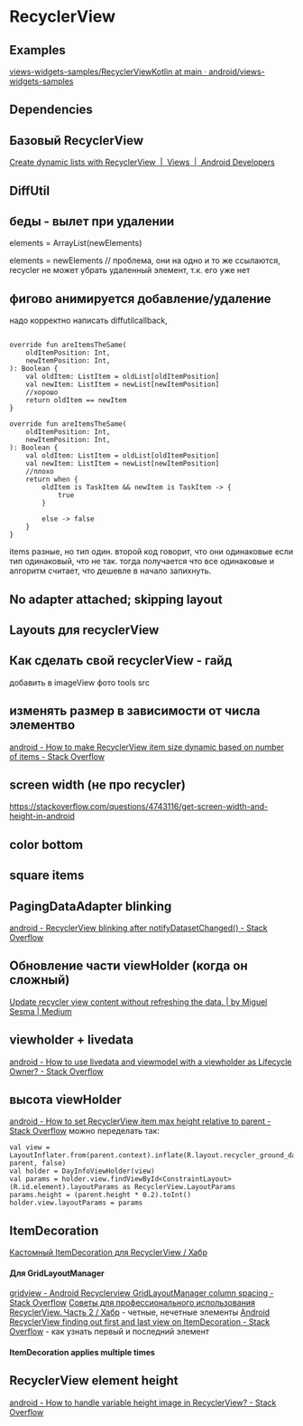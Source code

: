 # RecyclerView
## Examples
[views-widgets-samples/RecyclerViewKotlin at main · android/views-widgets-samples](https://github.com/android/views-widgets-samples/tree/main/RecyclerViewKotlin/)
## Dependencies

## Базовый RecyclerView
[Create dynamic lists with RecyclerView  |  Views  |  Android Developers](https://developer.android.com/develop/ui/views/layout/recyclerview)
## DiffUtil

## беды - вылет при удалении
elements = ArrayList(newElements)

elements = newElements  // проблема, они на одно и то же ссылаются, recycler не может убрать удаленный элемент, т.к. его уже нет

## фигово анимируется добавление/удаление
надо корректно написать diffutilcallback,
```

override fun areItemsTheSame(  
    oldItemPosition: Int,  
    newItemPosition: Int,  
): Boolean {  
    val oldItem: ListItem = oldList[oldItemPosition]  
    val newItem: ListItem = newList[newItemPosition]  
    //хорошо
    return oldItem == newItem  
}
```
```
override fun areItemsTheSame(  
    oldItemPosition: Int,  
    newItemPosition: Int,  
): Boolean {  
    val oldItem: ListItem = oldList[oldItemPosition]  
    val newItem: ListItem = newList[newItemPosition]  
    //плохо
    return when {  
        oldItem is TaskItem && newItem is TaskItem -> {  
            true  
        }  
  
        else -> false  
    }  
}
```

items разные, но тип один. второй код говорит, что они одинаковые если тип одинаковый, что не так. тогда получается что все одинаковые и алгоритм считает, что дешевле в начало запихнуть.
## No adapter attached; skipping layout

## Layouts для recyclerView

## Как сделать свой recyclerView - гайд

добавить в imageView фото tools
src
## изменять размер в зависимости от числа элементво
[android - How to make RecyclerView item size dynamic based on number of items - Stack Overflow](https://stackoverflow.com/questions/75577182/how-to-make-recyclerview-item-size-dynamic-based-on-number-of-items)
## screen width (не про recycler)
https://stackoverflow.com/questions/4743116/get-screen-width-and-height-in-android
## color bottom

## square items

## PagingDataAdapter blinking 
[android - RecyclerView blinking after notifyDatasetChanged() - Stack Overflow](https://stackoverflow.com/questions/29331075/recyclerview-blinking-after-notifydatasetchanged)
## Обновление части viewHolder (когда он сложный)
[Update recycler view content without refreshing the data. | by Miguel Sesma | Medium](https://medium.com/@MiguelSesma/update-recycler-view-content-without-refreshing-the-data-bb79d768bde8)
## viewholder + livedata
[android - How to use livedata and viewmodel with a viewholder as Lifecycle Owner? - Stack Overflow](https://stackoverflow.com/questions/54825613/how-to-use-livedata-and-viewmodel-with-a-viewholder-as-lifecycle-owner)
## высота viewHolder
[android - How to set RecyclerView item max height relative to parent - Stack Overflow](https://stackoverflow.com/questions/64789096/how-to-set-recyclerview-item-max-height-relative-to-parent)
можно переделать так:
```
val view = LayoutInflater.from(parent.context).inflate(R.layout.recycler_ground_day_info_element, parent, false)  
val holder = DayInfoViewHolder(view)  
val params = holder.view.findViewById<ConstraintLayout>(R.id.element).layoutParams as RecyclerView.LayoutParams  
params.height = (parent.height * 0.2).toInt()  
holder.view.layoutParams = params
```
## ItemDecoration
[Кастомный ItemDecoration для RecyclerView / Хабр](https://habr.com/ru/articles/532552/)
#### Для GridLayoutManager
[gridview - Android Recyclerview GridLayoutManager column spacing - Stack Overflow](https://stackoverflow.com/questions/28531996/android-recyclerview-gridlayoutmanager-column-spacing)
[Советы для профессионального использования RecyclerView. Часть 2 / Хабр](https://habr.com/ru/articles/426773/) - четные, нечетные элементы
[Android RecyclerView finding out first and last view on ItemDecoration - Stack Overflow](https://stackoverflow.com/questions/29666598/android-recyclerview-finding-out-first-and-last-view-on-itemdecoration) - как узнать первый и последний элемент
#### ItemDecoration applies multiple times

## RecyclerView element height
[android - How to handle variable height image in RecyclerView? - Stack Overflow](https://stackoverflow.com/questions/55767695/how-to-handle-variable-height-image-in-recyclerview)
